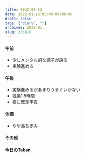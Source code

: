 ```yaml
---
title: 2022-01-13
date: 2022-01-13T00:00:00+09:00
draft: false
tags: ["diary", ""]
archives: 2022-01
slug: 236816
---
```

#### 午前
- 少しメンタル的な調子が戻る
- 実験進める
#### 午後
- 実験進めるがあまりうまくいかない
- 残業1.5時間
- 夜に確定申告
#### 体調
- やや落ちぎみ
#### その他
#### 今日のTabsn
